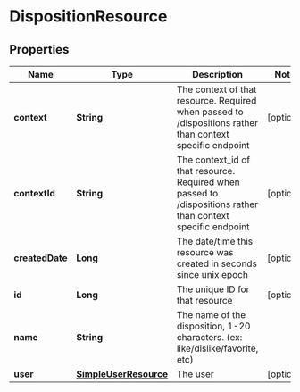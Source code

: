
# DispositionResource

## Properties
Name | Type | Description | Notes
------------ | ------------- | ------------- | -------------
**context** | **String** | The context of that resource. Required when passed to /dispositions rather than context specific endpoint |  [optional]
**contextId** | **String** | The context_id of that resource. Required when passed to /dispositions rather than context specific endpoint |  [optional]
**createdDate** | **Long** | The date/time this resource was created in seconds since unix epoch |  [optional]
**id** | **Long** | The unique ID for that resource |  [optional]
**name** | **String** | The name of the disposition, 1-20 characters. (ex: like/dislike/favorite, etc) | 
**user** | [**SimpleUserResource**](SimpleUserResource.md) | The user |  [optional]




